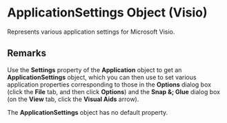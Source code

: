 
# ApplicationSettings Object (Visio)

Represents various application settings for Microsoft Visio.


## Remarks

Use the  **Settings** property of the **Application** object to get an **ApplicationSettings** object, which you can then use to set various application properties corresponding to those in the **Options** dialog box (click the **File** tab, and then click **Options**) and the  **Snap &; Glue** dialog box (on the **View** tab, click the **Visual Aids** arrow).

The  **ApplicationSettings** object has no default property.

